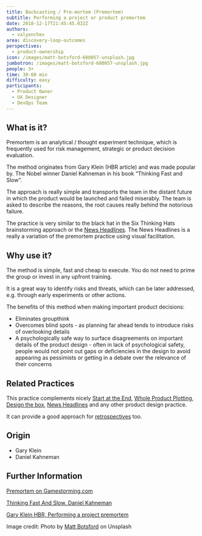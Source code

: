 ```yaml
---
title: Backcasting / Pre-mortem (Premortem)
subtitle: Performing a project or product premortem
date: 2018-12-17T21:45:45.032Z
authors:
  - valyonchev
area: discovery-loop-outcomes
perspectives:
  - product-ownership
icon: /images/matt-botsford-680057-unsplash.jpg
jumbotron: /images/matt-botsford-680057-unsplash.jpg
people: 3+
time: 30-60 min
difficulty: easy
participants:
  - Product Owner
  - UX Designer
  - DevOps Team
---
```

## What is it?

Premortem is an analytical / thought experiment technique, which is frequently used for risk management, strategic or product decision evaluation.

The method originates from Gary Klein (HBR article) and was made popular by. The Nobel winner Daniel Kahneman in his book “Thinking Fast and Slow”.

The approach is really simple and transports the team in the distant future in which the product would be launched and failed miserably. The team is asked to describe the reasons, the root causes really behind the notorious failure.

The practice is very similar to the black hat in the Six Thinking Hats brainstorming approach or the [News Headlines](https://openpracticelibrary.com/practice/news-headlines-aka-cover-story/). The News Headlines is a really a variation of the premortem practice using visual facilitation.



## Why use it?

The method is simple, fast and cheap to execute. You do not need to prime the group or invest in any upfront training.

It is a great way to identify risks and threats, which can be later addressed, e.g. through early experiments or other actions.

The benefits of this method when making important product decisions:

* Eliminates groupthink
* Overcomes blind spots - as planning far ahead tends to introduce risks of overlooking details
* A psychologically safe way to surface disagreements on important details of the product design - often in lack of psychological safety, people would not point out gaps or deficiencies in the design to avoid appearing as pessimists or getting in a debate over the relevance of their concerns



## Related Practices

This practice complements nicely [Start at the End](https://openpracticelibrary.com/practice/start-at-the-end/), [Whole Product Plotting](https://openpracticelibrary.com/practice/whole-product-plotting/), [Design the box](https://openpracticelibrary.com/practice/design-the-box/), [News Headlines](https://openpracticelibrary.com/practice/news-headlines-aka-cover-story/) and any other product design practice.

It can provide a good approach for [retrospectives](https://openpracticelibrary.com/practice/retrospectives/) too.



## Origin

* Gary Klein
* Daniel Kahneman



## Further Information

[Premortem on Gamestorming.com ](https://gamestorming.com/pre-mortem/)

[Thinking Fast And Slow, Daniel Kahneman](https://www.amazon.com/Thinking-Fast-Daniel-Kahneman-2011-10-25/dp/B01FIYNOKU/)

[Gary Klein HBR, Performing a project premortem](https://hbr.org/2007/09/performing-a-project-premortem)



Image credit: Photo by [Matt Botsford](https://unsplash.com/photos/wxuPH6QRvJc) on Unsplash
